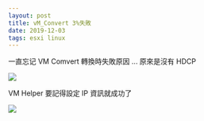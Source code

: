 ```yaml
---
layout: post
title: vM_Convert 3%失敗
date: 2019-12-03
tags: esxi linux
---
```


一直忘记 VM Comvert 轉換時失敗原因 ... 原來是沒有 HDCP

<img src="/images/posts/esxi/1.png">

VM Helper 要記得設定 IP 資訊就成功了

<img src="/images/posts/esxi/2.png">
